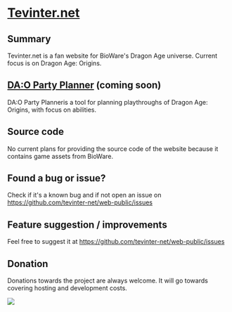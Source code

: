 # [Tevinter.net](https://tevinter.net)

## Summary
Tevinter.net is a fan website for BioWare's Dragon Age universe. Current focus is on Dragon Age: Origins.

## [DA:O Party Planner](https://tevinter.net/dao/planner) (coming soon)
DA:O Party Planneris a tool for planning playthroughs of Dragon Age: Origins, with focus on abilities.

## Source code
No current plans for providing the source code of the website because it contains game assets from BioWare.

## Found a bug or issue?
Check if it's a known bug and if not open an issue on https://github.com/tevinter-net/web-public/issues

## Feature suggestion / improvements
Feel free to suggest it at https://github.com/tevinter-net/web-public/issues

## Donation
Donations towards the project are always welcome. It will go towards covering hosting and development costs.

[![](https://img.shields.io/static/v1?label=Sponsor&message=%E2%9D%A4&logo=GitHub&color=%23fe8e86)](https://github.com/sponsors/karakaz)
